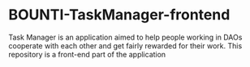 # BOUNTI-TaskManager-frontend
Task Manager is an application aimed to help people working in DAOs cooperate with each other and get fairly rewarded for their work. This repository is a front-end part of the application
